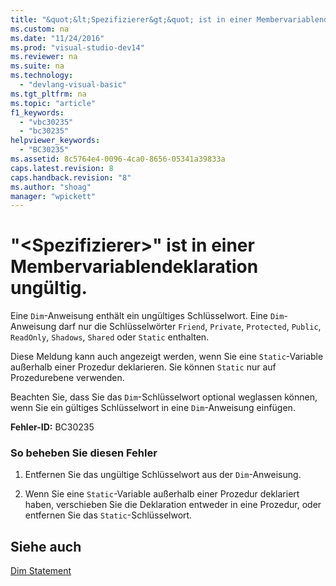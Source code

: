```yaml
---
title: "&quot;&lt;Spezifizierer&gt;&quot; ist in einer Membervariablendeklaration ung&#252;ltig."
ms.custom: na
ms.date: "11/24/2016"
ms.prod: "visual-studio-dev14"
ms.reviewer: na
ms.suite: na
ms.technology: 
  - "devlang-visual-basic"
ms.tgt_pltfrm: na
ms.topic: "article"
f1_keywords: 
  - "vbc30235"
  - "bc30235"
helpviewer_keywords: 
  - "BC30235"
ms.assetid: 8c5764e4-0096-4ca0-8656-05341a39833a
caps.latest.revision: 8
caps.handback.revision: "8"
ms.author: "shoag"
manager: "wpickett"
---
```

# &quot;&lt;Spezifizierer&gt;&quot; ist in einer Membervariablendeklaration ung&#252;ltig.
Eine `Dim`\-Anweisung enthält ein ungültiges Schlüsselwort. Eine `Dim`\-Anweisung darf nur die Schlüsselwörter `Friend`, `Private`, `Protected`, `Public`, `ReadOnly`, `Shadows`, `Shared` oder `Static` enthalten.  
  
 Diese Meldung kann auch angezeigt werden, wenn Sie eine `Static`\-Variable außerhalb einer Prozedur deklarieren. Sie können `Static` nur auf Prozedurebene verwenden.  
  
 Beachten Sie, dass Sie das `Dim`\-Schlüsselwort optional weglassen können, wenn Sie ein gültiges Schlüsselwort in eine `Dim`\-Anweisung einfügen.  
  
 **Fehler\-ID:** BC30235  
  
### So beheben Sie diesen Fehler  
  
1.  Entfernen Sie das ungültige Schlüsselwort aus der `Dim`\-Anweisung.  
  
2.  Wenn Sie eine `Static`\-Variable außerhalb einer Prozedur deklariert haben, verschieben Sie die Deklaration entweder in eine Prozedur, oder entfernen Sie das `Static`\-Schlüsselwort.  
  
## Siehe auch  
 [Dim Statement](../Topic/Dim%20Statement%20\(Visual%20Basic\).md)